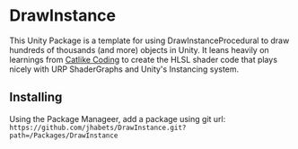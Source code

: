 # DrawInstance

This Unity Package is a template for using DrawInstanceProcedural to draw hundreds of thousands (and more) objects in Unity. 
It leans heavily on learnings from [Catlike Coding](https://catlikecoding.com/unity/tutorials/) to create the HLSL shader code that plays
nicely with URP ShaderGraphs and Unity's Instancing system.

## Installing

Using the Package Manageer, add a package using git url:
`https://github.com/jhabets/DrawInstance.git?path=/Packages/DrawInstance`
